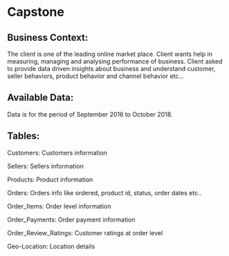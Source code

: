 # Capstone

## Business Context:
The client is one of the leading online market place. Client wants help in measuring, managing and analysing performance of business.
Client asked to provide data driven insights about business and understand customer, seller behaviors, product behavior and channel behavior etc...

## Available Data:
Data is for the period of September 2016 to October 2018.

## Tables:

Customers: Customers information

Sellers: Sellers information

Products: Product information

Orders: Orders info like ordered, product id, status, order dates etc.. 

Order_Items: Order level information

Order_Payments: Order payment information 

Order_Review_Ratings: Customer ratings at order level 

Geo-Location: Location details
